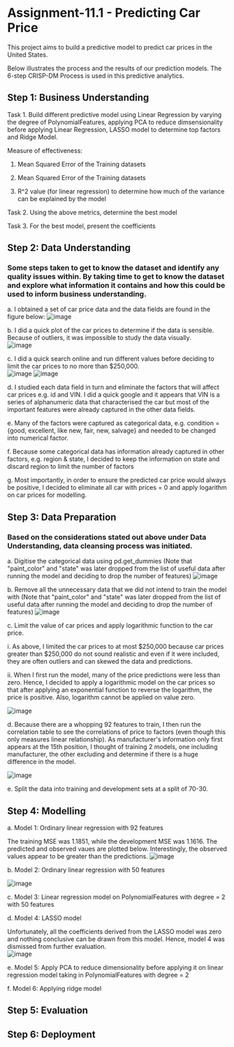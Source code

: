 # Assignment-11.1 - Predicting Car Price

This project aims to build a predictive model to predict car prices in the United States. 

Below illustrates the process and the results of our prediction models.  The 6-step CRISP-DM Process is used in this predictive analytics. 

## Step 1: Business Understanding

Task 1.  Build different predictive model using Linear Regression by varying the degree of PolynomialFeatures, applying PCA to reduce dimsensionality before applying Linear Regression, LASSO model to determine top factors and Ridge Model.

Measure of effectiveness:

1. Mean Squared Error of the Training datasets

2. Mean Squared Error of the Training datasets

3. R^2 value (for linear regression) to determine how much of the variance can be explained by the model

Task 2. Using the above metrics, determine the best model 

Task 3. For the best model, present the coefficients


## Step 2: Data Understanding 
### Some steps taken to get to know the dataset and identify any quality issues within. By taking time to get to know the dataset and explore what information it contains and how this could be used to inform business understanding.

a.	I obtained a set of car price data and the data fields are found in the figure below:
![image](https://github.com/CarolTeo11/Assignment-11.1/assets/130137674/5ead5be5-a481-4d60-857a-a24cd44342f3)

b.	I did a quick plot of the car prices to determine if the data is sensible.  Because of outliers, it was impossible to study the data visually.  
![image](https://github.com/CarolTeo11/Assignment-11.1/assets/130137674/78528cd2-b301-4d1c-912d-a321b69bfb51)

c. I did a quick search online and run different values before deciding to limit the car prices to no more than $250,000.  
![image](https://github.com/CarolTeo11/Assignment-11.1/assets/130137674/99ca64fe-8ec6-4167-a7f2-67fba69efae6)
![image](https://github.com/CarolTeo11/Assignment-11.1/assets/130137674/c248cd67-6842-401d-972c-4b19532bb902)

d.	I studied each data field in turn and eliminate the factors that will affect car prices e.g. id and VIN.  I did a quick google and it appears that VIN is a series of alphanumeric data that characterised the car but most of the important features were already captured in the other data fields.

e.	Many of the factors were captured as categorical data, e.g. condition = {good, excellent, like new, fair, new, salvage} and needed to be changed into numerical factor. 

f.	Because some categorical data has information already captured in other factors, e.g. region & state, I decided to keep the information on state and discard region to limit the number of factors 

g.	Most importantly, in order to ensure the predicted car price would always be positive, I decided to eliminate all car with prices = 0 and apply logarithm on car prices for modelling. 



## Step 3: Data Preparation
### Based on the considerations stated out above under Data Understanding, data cleansing process was initiated.  

a. Digitise the categorical data using pd.get_dummies (Note that "paint_color" and "state" was later dropped from the list of useful data after running the model and deciding to drop the number of features)
![image](https://github.com/CarolTeo11/Assignment-11.1/assets/130137674/09145438-d8a1-4fef-ab17-7fd6edcf219f)

b. Remove all the unnecessary data that we did not intend to train the model with (Note that "paint_color" and "state" was later dropped from the list of useful data after running the model and deciding to drop the number of features)
![image](https://github.com/CarolTeo11/Assignment-11.1/assets/130137674/abc1386a-5405-448a-bbc3-bda45834256b)

c.	Limit the value of car prices and apply logarithmic function to the car price.  

  i. As above, I limited the car prices to at most $250,000 because car prices greater than $250,000 do not sound realistic and even if it were included, they are often outliers and can skewed the data and predictions.  

  ii. When I first run the model, many of the price predictions were less than zero.  Hence, I decided to apply a logarithmic model on the car prices so that after applying an exponential function to reverse the logarithm, the price is positive.  Also, logarithm cannot be applied on value zero.

![image](https://github.com/CarolTeo11/Assignment-11.1/assets/130137674/8a61b620-4bc5-44f7-a18b-1da1b725f27f)

d. Because there are a whopping 92 features to train, I then run the correlation table to see the correlations of price to factors (even though this only measures linear relationship).  As manufacturer's information only first appears at the 15th position, I thought of training 2 models, one including manufacturer, the other excluding and determine if there is a huge difference in the model.  

![image](https://github.com/CarolTeo11/Assignment-11.1/assets/130137674/3930d3b7-6b80-4c23-af17-0466d4801f59)


e. Split the data into training and development sets at a split of 70-30.  



## Step 4: Modelling 

a. Model 1: Ordinary linear regression with 92 features

The training MSE was 1.1851, while the development MSE was 1.1616.  The predicted and observed vaues are plotted below.  Interestingly, the observed values appear to be greater than the predictions.
![image](https://github.com/CarolTeo11/Assignment-11.1/assets/130137674/b1b0b674-285a-46b0-9763-c0bd41458a55)

b. Model 2: Ordinary linear regression with 50 features

![image](https://github.com/CarolTeo11/Assignment-11.1/assets/130137674/e4e9a173-c34f-45d6-853c-dbe0f43cbd0a)


c. Model 3: Linear regression model on PolynomialFeatures with degree = 2 with 50 features


d. Model 4: LASSO model 

Unfortunately, all the coefficients derived from the LASSO model was zero and nothing conclusive can be drawn from this model. Hence, model 4 was dismissed from further evaluation.  
![image](https://github.com/CarolTeo11/Assignment-11.1/assets/130137674/d50a81d2-1ee8-4fea-ba8f-fec62398d370)

e. Model 5: Apply PCA to reduce dimensionality before applying it on linear regression model taking in PolynomialFeatures with degree = 2

f. Model 6: Applying ridge model 





## Step 5: Evaluation


## Step 6: Deployment 
